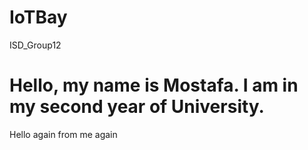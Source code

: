 # IoTBay
ISD_Group12
# Hello, my name is Mostafa. I am in my second year of University.
Hello again from me again